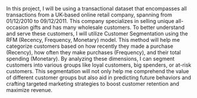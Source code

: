 In this project, I will be using a transactional dataset that encompasses all transactions from a UK-based online retail company, 
spanning from 01/12/2010 to 09/12/2011. This company specializes in selling unique all-occasion gifts and has many wholesale customers. 
To better understand and serve these customers, I will utilize Customer Segmentation using the RFM (Recency, Frequency, Monetary) model. 
This method will help me categorize customers based on how recently they made a purchase (Recency), how often they make purchases (Frequency), 
and their total spending (Monetary). By analyzing these dimensions, I can segment customers into various groups like loyal customers, big spenders, 
or at-risk customers. This segmentation will not only help me comprehend the value of different customer groups but also aid in predicting future 
behaviors and crafting targeted marketing strategies to boost customer retention and maximize revenue.
